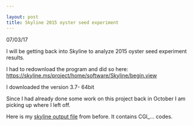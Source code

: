 ```yaml
---

layout: post
title: Skyline 2015 oyster seed experiment
---
```


07/03/17

I will be getting back into Skyline to analyze 2015 oyster seed experiment results.

I had to redownload the program and did so here: https://skyline.ms/project/home/software/Skyline/begin.view

I downloaded the version 3.7- 64bit

Since I had already done some work on this project back in October I am picking up where I left off.

Here is my [skyline output file](https://github.com/Ellior2/Fish-546-Bioinformatics/blob/master/analyses/taylor/proteomeoutput.csv) from before. It contains CGI_... codes.



